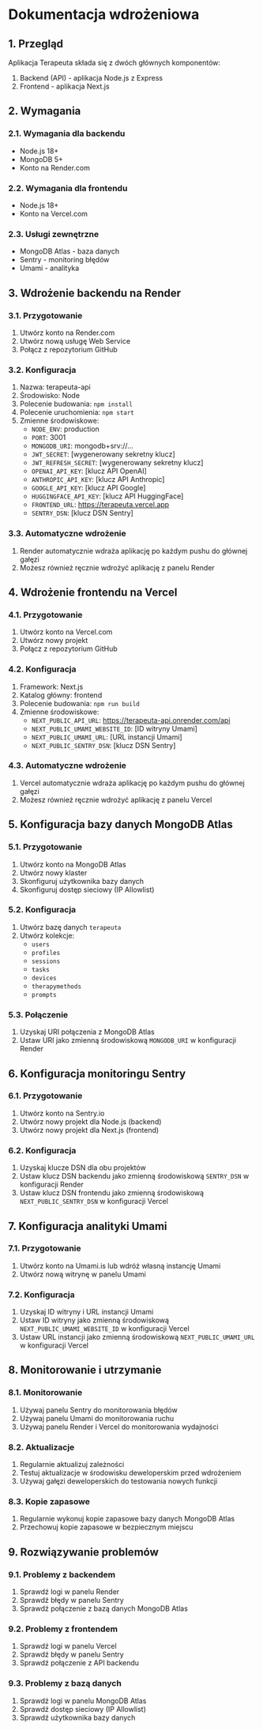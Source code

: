 # Dokumentacja wdrożeniowa

## 1. Przegląd

Aplikacja Terapeuta składa się z dwóch głównych komponentów:
1. Backend (API) - aplikacja Node.js z Express
2. Frontend - aplikacja Next.js

## 2. Wymagania

### 2.1. Wymagania dla backendu
- Node.js 18+
- MongoDB 5+
- Konto na Render.com

### 2.2. Wymagania dla frontendu
- Node.js 18+
- Konto na Vercel.com

### 2.3. Usługi zewnętrzne
- MongoDB Atlas - baza danych
- Sentry - monitoring błędów
- Umami - analityka

## 3. Wdrożenie backendu na Render

### 3.1. Przygotowanie
1. Utwórz konto na Render.com
2. Utwórz nową usługę Web Service
3. Połącz z repozytorium GitHub

### 3.2. Konfiguracja
1. Nazwa: terapeuta-api
2. Środowisko: Node
3. Polecenie budowania: `npm install`
4. Polecenie uruchomienia: `npm start`
5. Zmienne środowiskowe:
   - `NODE_ENV`: production
   - `PORT`: 3001
   - `MONGODB_URI`: mongodb+srv://...
   - `JWT_SECRET`: [wygenerowany sekretny klucz]
   - `JWT_REFRESH_SECRET`: [wygenerowany sekretny klucz]
   - `OPENAI_API_KEY`: [klucz API OpenAI]
   - `ANTHROPIC_API_KEY`: [klucz API Anthropic]
   - `GOOGLE_API_KEY`: [klucz API Google]
   - `HUGGINGFACE_API_KEY`: [klucz API HuggingFace]
   - `FRONTEND_URL`: https://terapeuta.vercel.app
   - `SENTRY_DSN`: [klucz DSN Sentry]

### 3.3. Automatyczne wdrożenie
1. Render automatycznie wdraża aplikację po każdym pushu do głównej gałęzi
2. Możesz również ręcznie wdrożyć aplikację z panelu Render

## 4. Wdrożenie frontendu na Vercel

### 4.1. Przygotowanie
1. Utwórz konto na Vercel.com
2. Utwórz nowy projekt
3. Połącz z repozytorium GitHub

### 4.2. Konfiguracja
1. Framework: Next.js
2. Katalog główny: frontend
3. Polecenie budowania: `npm run build`
4. Zmienne środowiskowe:
   - `NEXT_PUBLIC_API_URL`: https://terapeuta-api.onrender.com/api
   - `NEXT_PUBLIC_UMAMI_WEBSITE_ID`: [ID witryny Umami]
   - `NEXT_PUBLIC_UMAMI_URL`: [URL instancji Umami]
   - `NEXT_PUBLIC_SENTRY_DSN`: [klucz DSN Sentry]

### 4.3. Automatyczne wdrożenie
1. Vercel automatycznie wdraża aplikację po każdym pushu do głównej gałęzi
2. Możesz również ręcznie wdrożyć aplikację z panelu Vercel

## 5. Konfiguracja bazy danych MongoDB Atlas

### 5.1. Przygotowanie
1. Utwórz konto na MongoDB Atlas
2. Utwórz nowy klaster
3. Skonfiguruj użytkownika bazy danych
4. Skonfiguruj dostęp sieciowy (IP Allowlist)

### 5.2. Konfiguracja
1. Utwórz bazę danych `terapeuta`
2. Utwórz kolekcje:
   - `users`
   - `profiles`
   - `sessions`
   - `tasks`
   - `devices`
   - `therapymethods`
   - `prompts`

### 5.3. Połączenie
1. Uzyskaj URI połączenia z MongoDB Atlas
2. Ustaw URI jako zmienną środowiskową `MONGODB_URI` w konfiguracji Render

## 6. Konfiguracja monitoringu Sentry

### 6.1. Przygotowanie
1. Utwórz konto na Sentry.io
2. Utwórz nowy projekt dla Node.js (backend)
3. Utwórz nowy projekt dla Next.js (frontend)

### 6.2. Konfiguracja
1. Uzyskaj klucze DSN dla obu projektów
2. Ustaw klucz DSN backendu jako zmienną środowiskową `SENTRY_DSN` w konfiguracji Render
3. Ustaw klucz DSN frontendu jako zmienną środowiskową `NEXT_PUBLIC_SENTRY_DSN` w konfiguracji Vercel

## 7. Konfiguracja analityki Umami

### 7.1. Przygotowanie
1. Utwórz konto na Umami.is lub wdróż własną instancję Umami
2. Utwórz nową witrynę w panelu Umami

### 7.2. Konfiguracja
1. Uzyskaj ID witryny i URL instancji Umami
2. Ustaw ID witryny jako zmienną środowiskową `NEXT_PUBLIC_UMAMI_WEBSITE_ID` w konfiguracji Vercel
3. Ustaw URL instancji jako zmienną środowiskową `NEXT_PUBLIC_UMAMI_URL` w konfiguracji Vercel

## 8. Monitorowanie i utrzymanie

### 8.1. Monitorowanie
1. Używaj panelu Sentry do monitorowania błędów
2. Używaj panelu Umami do monitorowania ruchu
3. Używaj panelu Render i Vercel do monitorowania wydajności

### 8.2. Aktualizacje
1. Regularnie aktualizuj zależności
2. Testuj aktualizacje w środowisku deweloperskim przed wdrożeniem
3. Używaj gałęzi deweloperskich do testowania nowych funkcji

### 8.3. Kopie zapasowe
1. Regularnie wykonuj kopie zapasowe bazy danych MongoDB Atlas
2. Przechowuj kopie zapasowe w bezpiecznym miejscu

## 9. Rozwiązywanie problemów

### 9.1. Problemy z backendem
1. Sprawdź logi w panelu Render
2. Sprawdź błędy w panelu Sentry
3. Sprawdź połączenie z bazą danych MongoDB Atlas

### 9.2. Problemy z frontendem
1. Sprawdź logi w panelu Vercel
2. Sprawdź błędy w panelu Sentry
3. Sprawdź połączenie z API backendu

### 9.3. Problemy z bazą danych
1. Sprawdź logi w panelu MongoDB Atlas
2. Sprawdź dostęp sieciowy (IP Allowlist)
3. Sprawdź użytkownika bazy danych

